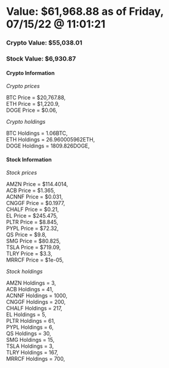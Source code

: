 # Value: $61,968.88 as of Friday, 07/15/22 @ 11:01:21 

### Crypto Value: $55,038.01

### Stock Value: $6,930.87

#### Crypto Information 
*Crypto prices* 

BTC Price = $20,767.88,  
ETH Price = $1,220.9,  
DOGE Price = $0.06,  


*Crypto holdings* 

BTC Holdings = 1.06BTC,  
ETH Holdings = 26.960005962ETH,  
DOGE Holdings = 1809.826DOGE,  


#### Stock Information 

*Stock prices* 

AMZN Price = $114.4014,  
ACB Price = $1.365,  
ACNNF Price = $0.031,  
CNGGF Price = $0.1977,  
CHALF Price = $0.21,  
EL Price = $245.475,  
PLTR Price = $8.845,  
PYPL Price = $72.32,  
QS Price = $9.8,  
SMG Price = $80.825,  
TSLA Price = $719.09,  
TLRY Price = $3.3,  
MRRCF Price = $1e-05,  


*Stock holdings* 

AMZN Holdings = 3,  
ACB Holdings = 41,  
ACNNF Holdings = 1000,  
CNGGF Holdings = 200,  
CHALF Holdings = 217,  
EL Holdings = 5,  
PLTR Holdings = 61,  
PYPL Holdings = 6,  
QS Holdings = 30,  
SMG Holdings = 15,  
TSLA Holdings = 3,  
TLRY Holdings = 167,  
MRRCF Holdings = 700,  


